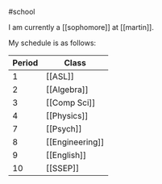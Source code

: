 #school

I am currently a [[sophomore]] at [[martin]].

My schedule is as follows:

| Period | Class           |
| ------ | --------------- |
| 1      | [[ASL]]         |
| 2      | [[Algebra]]     |
| 3      | [[Comp Sci]]    |
| 4      | [[Physics]]     |
| 7      | [[Psych]]       |
| 8      | [[Engineering]] |
| 9      | [[English]]     |
| 10     | [[SSEP]]        | 

